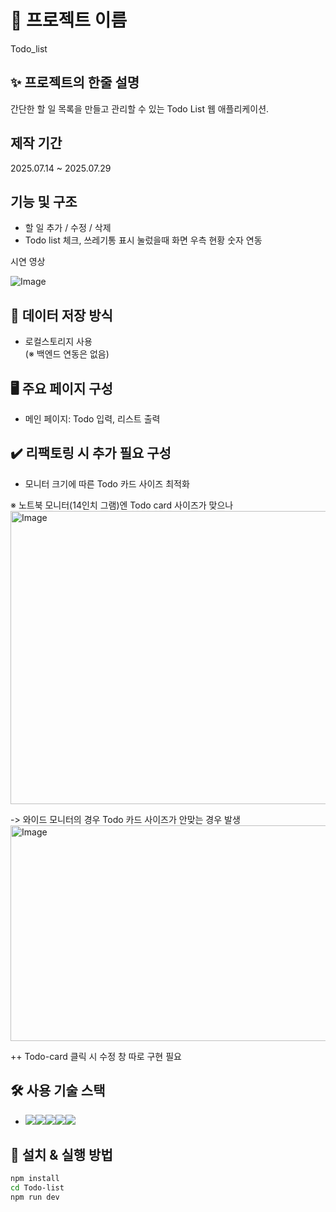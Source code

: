 # 📌 프로젝트 이름
Todo_list

## ✨ 프로젝트의 한줄 설명
간단한 할 일 목록을 만들고 관리할 수 있는 Todo List 웹 애플리케이션.

## 제작 기간
2025.07.14 ~ 2025.07.29

## 기능 및 구조

- 할 일 추가 / 수정 / 삭제
- Todo list 체크, 쓰레기통 표시 눌렀을때 화면 우측 현황 숫자 연동

시연 영상

![Image](https://github.com/user-attachments/assets/50a9e95d-d812-42b1-8283-a6a4f45d22a4)

## 💾 데이터 저장 방식
- 로컬스토리지 사용  
(※ 백엔드 연동은 없음)

## 🖥 주요 페이지 구성
- 메인 페이지: Todo 입력, 리스트 출력
  
## ✔️ 리팩토링 시 추가 필요 구성
- 모니터 크기에 따른 Todo 카드 사이즈 최적화

※ 노트북 모니터(14인치 그램)엔 Todo card 사이즈가 맞으나
<img width="956" height="469" alt="Image" src="https://github.com/user-attachments/assets/21b872e5-2abc-48c2-9e0d-a6f581a59a01" />

-> 와이드 모니터의 경우 Todo 카드 사이즈가 안맞는 경우 발생
 <img width="852" height="345" alt="Image" src="https://github.com/user-attachments/assets/a0f95303-27a8-4815-af10-4b64397c1246" />

++ Todo-card 클릭 시 수정 창 따로 구현 필요

## 🛠 사용 기술 스택
- <img src="https://img.shields.io/badge/Html5-E34F26?style=for-the-badge&logo=Html5&logoColor=white"><img src="https://img.shields.io/badge/CSS-663399?style=for-the-badge&logo=CSS&logoColor=white"><img src="https://img.shields.io/badge/Javascript-F7DF1E?style=for-the-badge&logo=Javascript&logoColor=white"><img src="https://img.shields.io/badge/React-61DAFB?style=for-the-badge&logo=React&logoColor=white"><img src="https://img.shields.io/badge/Vite-646CFF?style=for-the-badge&logo=Vite&logoColor=white">  

## 🚀 설치 & 실행 방법
```bash
npm install
cd Todo-list
npm run dev
